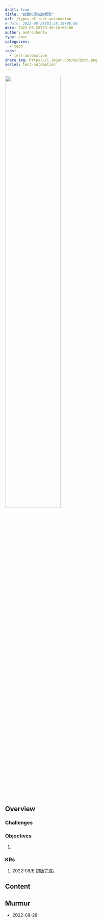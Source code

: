 ```yaml
---
draft: true
title: "自動化測試的類型"
url: /types-of-test-automation
# date: 2022-08-28T01:28:16+08:00
date: 2022-08-28T13:30:16+08:00
author: androchentw
type: post
categories:
  - tech
tags: 
  - test-automation
share_img: https://i.imgur.com/Qe3Dzt6.png
series: test-automation
---
```


<img style="width:60%;" src="https://i.imgur.com/Qe3Dzt6.png">

## Overview


### Challenges


### Objectives

1. 

### KRs

1. 2022-08/E 初版完成。

<!--more-->

## Content


## Murmur

* 2022-08-28: 


